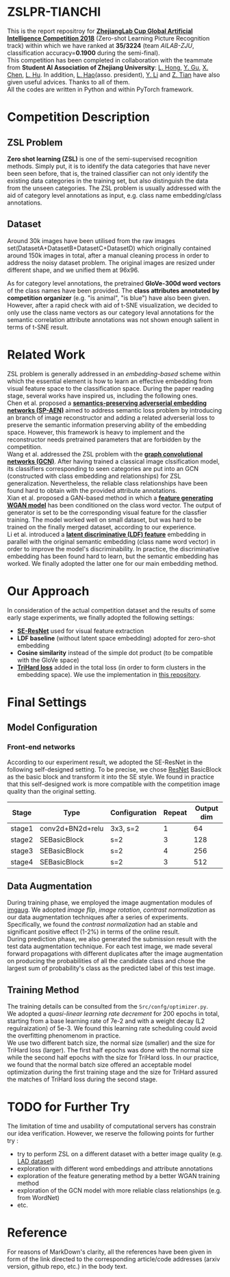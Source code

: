 # ZSLPR-TIANCHI
This is the report repositroy for [**ZhejiangLab Cup Global Artificial Intelligence Competition 2018**](https://tianchi.aliyun.com/competition/introduction.htm?spm=5176.11165320.5678.1.7b964899Om4fqt&raceId=231677) (Zero-shot Learning Picture Recognition track) within which we have ranked at **35/3224**  (team *AILAB-ZJU*, classification accuracy=**0.1900** during the semi-final).<br>
This competition has been completed in collaboration with the teammate from **Student AI Association of Zhejiang University**: [L. Hong](https://github.com/lanhongvp), [Y. Gu](https://github.com/shaoniangu), [X. Chen](https://github.com/XavierCHEN34), [L. Hu](https://github.com/rainofmine). In addition, [L. Hao](https://github.com/michuanhaohao)(asso. president), [Y. Li](https://github.com/wxzs5) and [Z. Tian](https://github.com/ZichenTian) have also given useful advices. Thanks to all of them.<br>
All the codes are written in Python and within PyTorch framework.

# Competition Description
## ZSL Problem
**Zero shot learning (ZSL)** is one of the semi-supervised recognition methods. Simply put, it is to identify the data categories that have never been seen before, that is, the trained classifier can not only identify the existing data categories in the training set, but also distinguish the data from the unseen categories. The ZSL problem is usually addressed with the aid of category level annotations as input, e.g. class name embedding/class annotations.

## Dataset
Around 30k images have been utilised from the raw images set(DatasetA+DatasetB+DatasetC+DatasetD) which originally contained around 150k images in total, after a manual cleaning process in order to address the noisy dataset problem. The original images are resized under different shape, and we unified them at 96x96.<br>

As for category level annotations, the pretrained **GloVe-300d word vectors** of the class names have been provided. The **class attributes annotated by competition organizer**  (e.g. "is animal", "is blue") have also been given. However, after a rapid check with aid of t-SNE visualization, we decided to only use the class name vectors as our category leval annotations for the semantic correlation attribute annotations was not shown enough salient in terms of t-SNE result.

# Related Work
ZSL problem is generally addressed in an *embedding-based* scheme within which the essential element is how to learn an effective embedding from visual feature space to the classification space. During the paper reading stage, several works have inspired us, including the following ones.<br>
Chen et al. proposed a [**semantics-preserving adverserial embedding networks (SP-AEN)**](https://arxiv.org/abs/1712.01928) aimed to address semantic loss problem by introducing an branch of image reconstructor and adding a related adverserial loss to preserve the semantic information preserving ability of the embedding space. However, this framework is heavy to implement and the reconstructor needs pretrained parameters that are forbidden by the competition.<br>
Wang et al. addressed the ZSL problem with the [**graph convolutional networks (GCN)**](https://arxiv.org/abs/1803.08035). After having  trained a classical image clssification model, its classifiers corresponding to seen categories are put into an GCN (constructed with class embedding and relationships) for ZSL generalization. Nevertheless, the reliable class relationships have been found hard to obtain with the provided attribute annotations.<br>
Xian et al. proposed a GAN-based method in which a [**feature generating WGAN model**](http://openaccess.thecvf.com/content_cvpr_2018/CameraReady/2709.pdf) has been conditioned on the class word vector. The output of generator is set to be the corresponding visual feature for the classfier training. The model worked well on small dataset, but was hard to be trained on the finally merged dataset, according to our experience. <br>
Li et al. introduced a [**latent discriminative (LDF) feature**](https://arxiv.org/pdf/1803.06731) embedding in parallel with the original semantic embedding (class name word vector) in order to improve the model's discriminability. In practice, the discriminative embedding has been found hard to learn, but the semantic embedding has worked. We finally adopted the latter one for our main embedding method.

# Our Approach
In consideration of the actual competition dataset and the results of some early stage experiments, we finally adopted the following settings:
* [**SE-ResNet**](http://openaccess.thecvf.com/content_cvpr_2018/CameraReady/1287.pdf) used for visual feature extraction
* **LDF baseline** (without latent space embedding) adopted for  zero-shot embedding
* **Cosine similarity** instead of the simple dot product (to be compatible with the GloVe space)
* [**TriHard loss**](https://arxiv.org/abs/1809.05864) added in the total loss (in order to form clusters in the embedding space). We use the implementation in [this repository](https://github.com/lyakaap/NetVLAD-pytorch).

# Final Settings
## Model Configuration
### Front-end networks
According to our experiment result, we adopted the SE-ResNet in the following self-designed setting. To be precise, we chose [ResNet](https://www.cv-foundation.org/openaccess/content_cvpr_2016/html/He_Deep_Residual_Learning_CVPR_2016_paper.html) BasicBlock as the basic block and transform it into the SE style. We found in practice that this self-designed work is more compatible with the competition image quality than the original setting.

| Stage | Type | Configuration | Repeat | Output dim |
|---|---|---|---|---|
|stage1| conv2d+BN2d+relu | 3x3, s=2 | 1 | 64 |
|stage2| SEBasicBlock | s=2 | 3 | 128 |
|stage3| SEBasicBlock | s=2 | 4 | 256 |
|stage4| SEBasicBlock | s=2 | 3 | 512 |


## Data Augmentation
During training phase, we employed the image augmentation modules of [imgaug](https://github.com/aleju/imgaug). We adopted *image flip*, *image rotation*, *contrast normalization* as our data augmentation techniques after a series of experiments. Specifically, we found the *contrast normalization* had an stable and significant positive effect (1-2%) in terms of the online result.<br>
During prediction phase, we also generated the submission result with the test data augmentation technique. For each test image, we made several forward propagations with different duplicates after the image augmentation on producing the probabilities of all the candidate class and chose the largest sum of probability's class as the predicted label of this test image.

## Training Method
The training details can be consulted from the `Src/confg/optimizer.py`.<br>
We adopted a *quasi-linear learning rate decrement* for 200 epochs in total, starting from a base learning rate of 7e-2 and with a weight decay (L2 regulraization) of 5e-3. We found this learning rate scheduling could avoid the overfitting phenomenom in practice.<br>
We use two different batch size, the normal size (smaller) and the size for TriHard loss (larger). The first half epochs was done with the normal size while the second half epochs with the size for TriHard loss. In our practice, we found that the normal batch size offered an acceptable model optimization during the first training stage and the size for TriHard assured the matches of TriHard loss during the second stage.

# TODO for Further Try
The limitation of time and usability of computational servers has constrain our idea verification. However, we reserve the following points for further try :
* try to perform ZSL on a different dataset with a better image quality (e.g. [LAD dataset](https://github.com/lyakaap/NetVLAD-pytorch))
* exploration with different word embeddings and attribute annotations
* exploration of the feature generating method by a better WGAN training method
* exploration of the GCN model with more reliable class relationships (e.g. from WordNet)
* etc.

# Reference
For reasons of MarkDown's clarity, all the references have been given in form of the link directed to the corresponding article/code addresses (arxiv version, github repo, etc.) in the body text.
